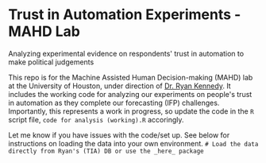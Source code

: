 # Trust in Automation Experiments - MAHD Lab
Analyzing experimental evidence on respondents' trust in automation to make political judgements

This repo is for the Machine Assisted Human Decision-making (MAHD) lab at the University of Houston, under direction of [Dr. Ryan Kennedy](https://ryanpkennedy.weebly.com/). It includes the working code for analyzing our experiments on people's trust in automation as they complete our forecasting (IFP) challenges. Importantly, this represents a work in progress, so update the code in the `R` script file, `code for analysis (working).R` accoringly.

Let me know if you have issues with the code/set up. See below for instructions on loading the data into your own environment. `# Load the data directly from Ryan's (TIA) DB or use the _here_ package`
